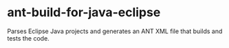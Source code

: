 ant-build-for-java-eclipse
==========================

Parses Eclipse Java projects and generates an ANT XML file that builds and tests the code.
